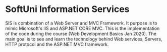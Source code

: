 # SoftUni Information Services
SIS is combination of a Web Server and MVC Framework. It purpose is to mimic Microsoft's IIS and ASP.NET CORE MVC. This is the implementation of the code during the course (Web Development Basics Jan 2020). The main goal is to see and learn the technology behind Web services, Servers, HTTP protocol and the ASP.NET MVC framework.
